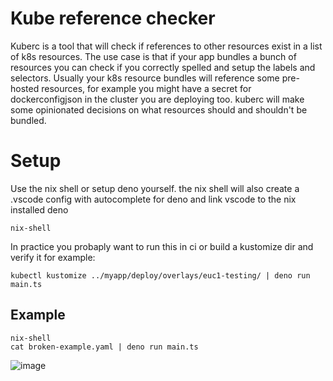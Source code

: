 # Kube reference checker

Kuberc is a tool that will check if references to other resources exist in a
list of k8s resources. The use case is that if your app bundles a bunch of
resources you can check if you correctly spelled and setup the labels and
selectors. Usually your k8s resource bundles will reference some pre-hosted
resources, for example you might have a secret for dockerconfigjson in the
cluster you are deploying too. kuberc will make some opinionated decisions on
what resources should and shouldn't be bundled.

# Setup

Use the nix shell or setup deno yourself. the nix shell will also create a .vscode config
with autocomplete for deno and link vscode to the nix installed deno

```
nix-shell
```

In practice you probaply want to run this in ci or build a kustomize dir and
verify it for example:

```
kubectl kustomize ../myapp/deploy/overlays/euc1-testing/ | deno run main.ts
```

## Example

```
nix-shell
cat broken-example.yaml | deno run main.ts
```
![image](https://github.com/MarkArts/kube-reference-checker/assets/5372451/1e9ef4df-cb5e-4579-b9f5-807f81ad4ff1)
